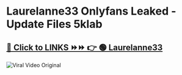 
 # Laurelanne33 Onlyfans Leaked - Update Files 5klab

## <h2><a href="https://clipsfans.com/Laurelanne33&ref=git">🔗 Click to LINKS ⏩⏩ 👉 🟢 Laurelanne33 </a></h2>

<a href="https://clipsfans.com/Laurelanne33&ref=git" rel="nofollow" data-target="animated-image.originalLink"><img src="https://i.ibb.co.com/xMMVF88/686577567.gif" alt="Viral Video Original" style="max-width: 100%; display: inline-block;" data-target="animated-image.originalImage"></a>

